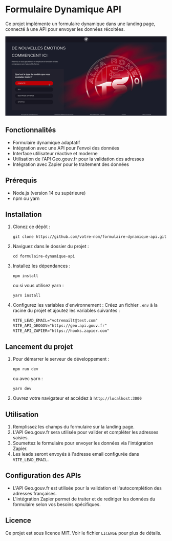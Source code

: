 # Formulaire Dynamique API

Ce projet implémente un formulaire dynamique dans une landing page, connecté à une API pour envoyer les données récoltées.

![Démonstration du formulaire](public/demo.gif)

## Fonctionnalités

- Formulaire dynamique adaptatif
- Intégration avec une API pour l'envoi des données
- Interface utilisateur réactive et moderne
- Utilisation de l'API Geo.gouv.fr pour la validation des adresses
- Intégration avec Zapier pour le traitement des données

## Prérequis

- Node.js (version 14 ou supérieure)
- npm ou yarn

## Installation

1. Clonez ce dépôt :
   ```
   git clone https://github.com/votre-nom/formulaire-dynamique-api.git
   ```

2. Naviguez dans le dossier du projet :
   ```
   cd formulaire-dynamique-api
   ```

3. Installez les dépendances :
   ```
   npm install
   ```
   ou si vous utilisez yarn :
   ```
   yarn install
   ```

4. Configurez les variables d'environnement :
   Créez un fichier `.env` à la racine du projet et ajoutez les variables suivantes :
   ```
   VITE_LEAD_EMAIL="votremailt@test.com"
   VITE_API_GEOGOV="https://geo.api.gouv.fr"
   VITE_API_ZAPIER="https://hooks.zapier.com"
   ```

## Lancement du projet

1. Pour démarrer le serveur de développement :
   ```
   npm run dev
   ```
   ou avec yarn :
   ```
   yarn dev
   ```

2. Ouvrez votre navigateur et accédez à `http://localhost:3000`

## Utilisation

1. Remplissez les champs du formulaire sur la landing page.
2. L'API Geo.gouv.fr sera utilisée pour valider et compléter les adresses saisies.
3. Soumettez le formulaire pour envoyer les données via l'intégration Zapier.
4. Les leads seront envoyés à l'adresse email configurée dans `VITE_LEAD_EMAIL`.

## Configuration des APIs

- L'API Geo.gouv.fr est utilisée pour la validation et l'autocomplétion des adresses françaises.
- L'intégration Zapier permet de traiter et de rediriger les données du formulaire selon vos besoins spécifiques.


## Licence

Ce projet est sous licence MIT. Voir le fichier `LICENSE` pour plus de détails.